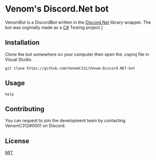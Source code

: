 # Venom's Discord.Net bot

VenomBot is a DiscordBot written in the [Discord.Net](https://github.com/discord-net/Discord.Net) library wrapper.  The bot was orginially made as a [C#](https://docs.microsoft.com/en-us/dotnet/csharp/) Testing project.]

## Installation

Clone the bot somewhere on your computer then open the .csproj file in Visual Studio.

```Git Bash
git clone https://github.com/VenomC312/Venom-Discord.NET-bot
```

## Usage

```discord
help
```

## Contributing
You can request to join the development team by contacting VenomC312#0001 on Discord.

## License
[MIT](https://choosealicense.com/licenses/mit/)
